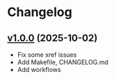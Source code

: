 # Changelog

## [v1.0.0](https://github.com/bougueil/hwclock/tree/v1.0.0) (2025-10-02)

- Fix some xref issues
- Add Makefile, CHANGELOG.md
- Add workflows
